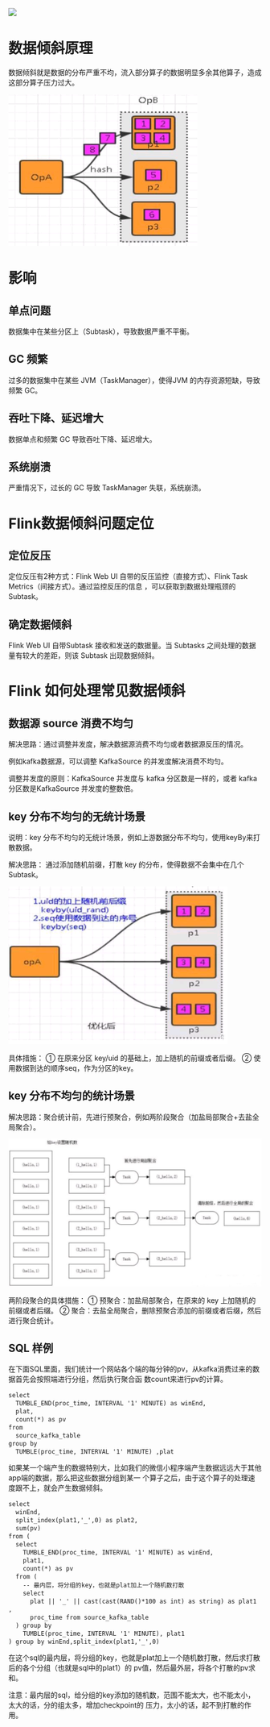 
<a title="Hits" target="_blank" href="https://github.com/zeekling/hits"><img src="https://hits.b3log.org/zeekling/flink_book.svg"></a>

# 数据倾斜原理


数据倾斜就是数据的分布严重不均，流入部分算子的数据明显多余其他算子，造成这部分算子压力过大。

![pic](./dataSkew0001.png)


# 影响

## 单点问题

数据集中在某些分区上（Subtask），导致数据严重不平衡。

## GC 频繁

过多的数据集中在某些 JVM（TaskManager），使得JVM 的内存资源短缺，导致频繁 GC。

## 吞吐下降、延迟增大

数据单点和频繁 GC 导致吞吐下降、延迟增大。

## 系统崩溃

严重情况下，过长的 GC 导致 TaskManager 失联，系统崩溃。

# Flink数据倾斜问题定位

## 定位反压

定位反压有2种方式：Flink Web UI 自带的反压监控（直接方式）、Flink Task Metrics（间接方式）。通过监控反压的信息
，可以获取到数据处理瓶颈的 Subtask。

## 确定数据倾斜

Flink Web UI 自带Subtask 接收和发送的数据量。当 Subtasks 之间处理的数据量有较大的差距，则该 Subtask 出现数据倾斜。

# Flink 如何处理常见数据倾斜

## 数据源 source 消费不均匀

解决思路：通过调整并发度，解决数据源消费不均匀或者数据源反压的情况。

例如kafka数据源，可以调整 KafkaSource 的并发度解决消费不均匀。

调整并发度的原则：KafkaSource 并发度与 kafka 分区数是一样的，或者 kafka 分区数是KafkaSource 并发度的整数倍。

## key 分布不均匀的无统计场景

说明：key 分布不均匀的无统计场景，例如上游数据分布不均匀，使用keyBy来打散数据。

解决思路： 通过添加随机前缀，打散 key 的分布，使得数据不会集中在几个 Subtask。

![pic](./dataSkew0002.png)


具体措施：
① 在原来分区 key/uid 的基础上，加上随机的前缀或者后缀。
② 使用数据到达的顺序seq，作为分区的key。

## key 分布不均匀的统计场景

解决思路：聚合统计前，先进行预聚合，例如两阶段聚合（加盐局部聚合+去盐全局聚合）。

![pic](./dataSkew0003.png)

两阶段聚合的具体措施：
① 预聚合：加盐局部聚合，在原来的 key 上加随机的前缀或者后缀。
② 聚合：去盐全局聚合，删除预聚合添加的前缀或者后缀，然后进行聚合统计。


## SQL 样例

在下面SQL里面，我们统计一个网站各个端的每分钟的pv，从kafka消费过来的数据首先会按照端进行分组，然后执行聚合函
数count来进行pv的计算。

```plsql 
select 
  TUMBLE_END(proc_time, INTERVAL '1' MINUTE) as winEnd,
  plat,
  count(*) as pv  
from 
  source_kafka_table 
group by 
  TUMBLE(proc_time, INTERVAL '1' MINUTE) ,plat 
```

如果某一个端产生的数据特别大，比如我们的微信小程序端产生数据远远大于其他app端的数据，那么把这些数据分组到某一
个算子之后，由于这个算子的处理速度跟不上，就会产生数据倾斜。

```plsql 
select 
  winEnd,
  split_index(plat1,'_',0) as plat2,
  sum(pv) 
from (
  select 
    TUMBLE_END(proc_time, INTERVAL '1' MINUTE) as winEnd,
    plat1,
    count(*) as pv 
  from (
    -- 最内层，将分组的key，也就是plat加上一个随机数打散
    select 
      plat || '_' || cast(cast(RAND()*100 as int) as string) as plat1 ,
      proc_time from source_kafka_table 
  ) group by 
    TUMBLE(proc_time, INTERVAL '1' MINUTE), plat1 
) group by winEnd,split_index(plat1,'_',0)
```
在这个sql的最内层，将分组的key，也就是plat加上一个随机数打散，然后求打散后的各个分组（也就是sql中的plat1）的
pv值，然后最外层，将各个打散的pv求和。

注意：最内层的sql，给分组的key添加的随机数，范围不能太大，也不能太小，太大的话，分的组太多，增加checkpoint的
压力，太小的话，起不到打散的作用。


